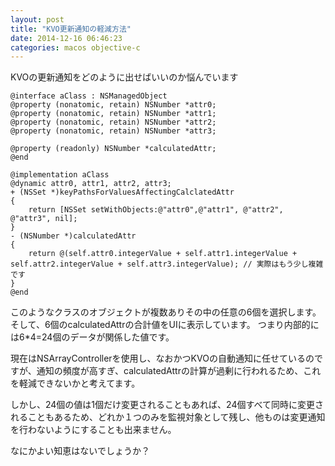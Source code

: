 ```yaml
---
layout: post
title: "KVO更新通知の軽減方法"
date: 2014-12-16 06:46:23
categories: macos objective-c
---
```

<p>KVOの更新通知をどのように出せばいいのか悩んでいます</p>

<pre><code>@interface aClass : NSManagedObject
@property (nonatomic, retain) NSNumber *attr0;
@property (nonatomic, retain) NSNumber *attr1;
@property (nonatomic, retain) NSNumber *attr2;
@property (nonatomic, retain) NSNumber *attr3;

@property (readonly) NSNumber *calculatedAttr;
@end

@implementation aClass
@dynamic attr0, attr1, attr2, attr3;
+ (NSSet *)keyPathsForValuesAffectingCalclatedAttr
{
    return [NSSet setWithObjects:@"attr0",@"attr1", @"attr2", @"attr3", nil];
}
- (NSNumber *)calculatedAttr
{
    return @(self.attr0.integerValue + self.attr1.integerValue + self.attr2.integerValue + self.attr3.integerValue); // 実際はもう少し複雑です
}
@end
</code></pre>

<p>このようなクラスのオブジェクトが複数ありその中の任意の6個を選択します。
そして、6個のcalculatedAttrの合計値をUIに表示しています。
つまり内部的には6*4=24個のデータが関係した値です。</p>

<p>現在はNSArrayControllerを使用し、なおかつKVOの自動通知に任せているのですが、通知の頻度が高すぎ、calculatedAttrの計算が過剰に行われるため、これを軽減できないかと考えてます。</p>

<p>しかし、24個の値は1個だけ変更されることもあれば、24個すべて同時に変更されることもあるため、どれか１つのみを監視対象として残し、他ものは変更通知を行わないようにすることも出来ません。</p>

<p>なにかよい知恵はないでしょうか？</p>

